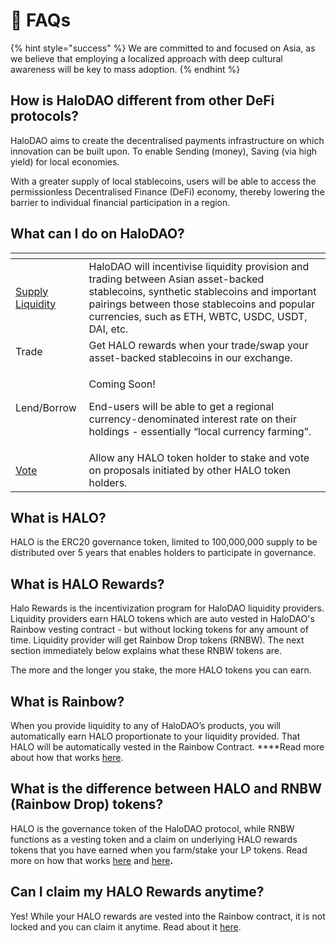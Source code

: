 # 🤔 FAQs

{% hint style="success" %}
We are committed to and focused on Asia, as we believe that employing a localized approach with deep cultural awareness will be key to mass adoption.
{% endhint %}

## How is HaloDAO different from other DeFi protocols?

HaloDAO aims to create the decentralised payments infrastructure on which innovation can be built upon. To enable Sending \(money\), Saving \(via high yield\) for local economies. 

With a greater supply of local stablecoins, users will be able to access the permissionless Decentralised Finance \(DeFi\) economy, thereby lowering the barrier to individual financial participation in a region. 

## What can I do on HaloDAO?

<table>
  <thead>
    <tr>
      <th style="text-align:left"></th>
      <th style="text-align:left"></th>
    </tr>
  </thead>
  <tbody>
    <tr>
      <td style="text-align:left"><a href="get-started/how-to-supply-liquidity.md">Supply Liquidity</a>
      </td>
      <td style="text-align:left">HaloDAO will incentivise liquidity provision and trading between Asian
        asset-backed stablecoins, synthetic stablecoins and important pairings
        between those stablecoins and popular currencies, such as ETH, WBTC, USDC,
        USDT, DAI, etc.</td>
    </tr>
    <tr>
      <td style="text-align:left">Trade</td>
      <td style="text-align:left">Get HALO rewards when your trade/swap your asset-backed stablecoins in
        our exchange.</td>
    </tr>
    <tr>
      <td style="text-align:left">Lend/Borrow</td>
      <td style="text-align:left">
        <p>Coming Soon!</p>
        <p>End-users will be able to get a regional currency-denominated interest
          rate on their holdings - essentially &#x201C;local currency farming&#x201D;.</p>
      </td>
    </tr>
    <tr>
      <td style="text-align:left"><a href="get-started/how-to-vote.md">Vote</a>
      </td>
      <td style="text-align:left">Allow any HALO token holder to stake and vote on proposals initiated by
        other HALO token holders.</td>
    </tr>
  </tbody>
</table>

## What is HALO?

HALO is the ERC20 governance token, limited to 100,000,000 supply to be distributed over 5 years that enables holders to participate in governance.

## What is HALO Rewards?

Halo Rewards is the incentivization program for HaloDAO liquidity providers. Liquidity providers earn HALO tokens which are auto vested in HaloDAO's Rainbow vesting contract - but without locking tokens for any amount of time. Liquidity provider will get Rainbow Drop tokens \(RNBW\). The next section immediately below explains what these RNBW tokens are. 

The more and the longer you stake, the more HALO tokens you can earn.

## What is Rainbow?

When you provide liquidity to any of HaloDAO’s products, you will automatically earn HALO proportionate to your liquidity provided. That HALO will be automatically vested in the Rainbow Contract. ****Read more about how that works [here](products/dessert-pool/how-vesting-works.md).

## **What is the difference between HALO and RNBW \(Rainbow Drop\) tokens?**

HALO is the governance token of the HaloDAO protocol, while RNBW functions as a vesting token and a claim on underlying  HALO rewards tokens that you have earned when you farm/stake your LP tokens. Read more on how that works [here](get-started/how-to-earn/how-to-farm.md) and [here](products/dessert-pool/how-vesting-works.md)**.**

## Can I claim my HALO Rewards anytime?

Yes! While your HALO rewards are vested into the Rainbow contract, it is not locked and you can claim it anytime. Read about it [here](get-started/how-to-earn/how-to-vest-dessert-pool/how-to-claim-harvest.md).





